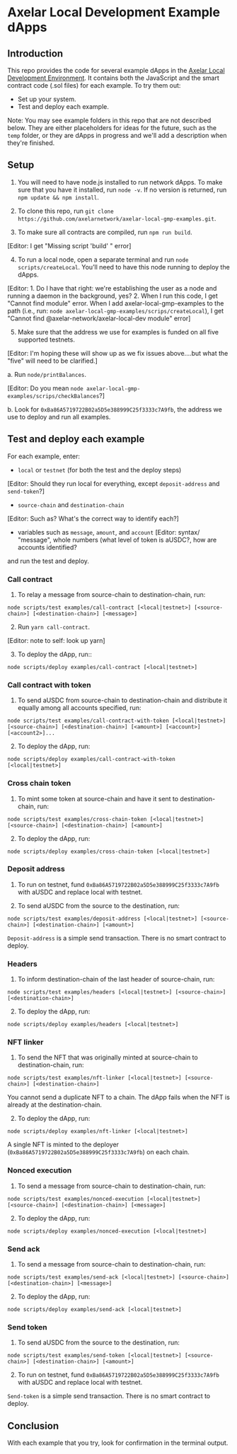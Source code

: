 # Axelar Local Development Example dApps

## Introduction

This repo provides the code for several example dApps in the [Axelar Local Development Environment](https://github.com/axelarnetwork/axelar-local-dev). It contains both the JavaScript and the smart contract code (.sol files) for each example. To try them out:

- Set up your system.
- Test and deploy each example.

Note: You may see example folders in this repo that are not described below. They are either placeholders for ideas for the future, such as the `temp` folder, or they are dApps in progress and we'll add a description when they're finished.

## Setup

1. You will need to have node.js installed to run network dApps. To make sure that you have it installed, run `node -v`. If no version is returned, run
`npm update && npm install`.

2. To clone this repo, run `git clone https://github.com/axelarnetwork/axelar-local-gmp-examples.git`. 
3. To make sure all contracts are compiled, run `npm run build`. 

\[Editor: I get "Missing script 'build' " error]

4. To run a local node, open a separate terminal and run `node scripts/createLocal`. You’ll need to have this node running to deploy the dApps. 

\[Editor: 1. Do I have that right: we're establishing the user as a node and running a daemon in the background, yes? 2. When I run this code, I get "Cannot find module" error. When I add axelar-local-gmp-examples to the path (i.e., run: `node axelar-local-gmp-examples/scrips/createLocal`), I get "Cannot find @axelar-network/axelar-local-dev module" error]

5. Make sure that the address we use for examples is funded on all five supported testnets. 

\[Editor: I'm hoping these will show up as we fix issues above....but what the "five" will need to be clarified.]

   a. Run `node/printBalances`. 

\[Editor: Do you mean `node axelar-local-gmp-examples/scrips/checkBalances`?]

   b. Look for `0xBa86A5719722B02a5D5e388999C25f3333c7A9fb`, the address we use to deploy and run all examples.

## Test and deploy each example

For each example, enter:

- `local` or `testnet` (for both the test and the deploy steps) 

\[Editor: Should they run local for everything, except `deposit-address` and `send-token`?]

- `source-chain` and `destination-chain` 

\[Editor: Such as? What's the correct way to identify each?]

- variables such as `message`, `amount`, and `account` \[Editor: syntax/ "message", whole numbers (what level of token is aUSDC?, how are accounts identified?

and run the test and deploy.

### Call contract

1. To relay a message from source-chain to destination-chain, run:

`node scripts/test examples/call-contract [<local|testnet>] [<source-chain>] [<destination-chain>] [<message>]`

2. Run `yarn call-contract`. 

\[Editor: note to self: look up yarn]

3. To deploy the dApp, run::

`node scripts/deploy examples/call-contract [<local|testnet>]`

### Call contract with token

1. To send aUSDC from source-chain to destination-chain and distribute it equally among all accounts specified, run:

`node scripts/test examples/call-contract-with-token [<local|testnet>] [<source-chain>] [<destination-chain>] [<amount>] [<account>] [<account2>]...`

2. To deploy the dApp, run:

`node scripts/deploy examples/call-contract-with-token [<local|testnet>]`

### Cross chain token

1. To mint some token at source-chain and have it sent to destination-chain, run:

`node scripts/test examples/cross-chain-token [<local|testnet>] [<source-chain>] [<destination-chain>] [<amount>]`

2. To deploy the dApp, run:

`node scripts/deploy examples/cross-chain-token [<local|testnet>]`

### Deposit address

1. To run on testnet, fund `0xBa86A5719722B02a5D5e388999C25f3333c7A9fb` with aUSDC and replace local with testnet.

2. To send aUSDC from the source to the destination, run:

`node scripts/test examples/deposit-address [<local|testnet>] [<source-chain>] [<destination-chain>] [<amount>]`

`Deposit-address` is a simple send transaction. There is no smart contract to deploy.

### Headers

1. To inform destination-chain of the last header of source-chain, run:

`node scripts/test examples/headers [<local|testnet>] [<source-chain>] [<destination-chain>]`

2. To deploy the dApp, run:

`node scripts/deploy examples/headers [<local|testnet>]`

### NFT linker

1. To send the NFT that was originally minted at source-chain to destination-chain, run:

`node scripts/test examples/nft-linker [<local|testnet>] [<source-chain>] [<destination-chain>]`

You cannot send a duplicate NFT to a chain. The dApp fails when the NFT is already at the destination-chain.

2. To deploy the dApp, run:

`node scripts/deploy examples/nft-linker [<local|testnet>]`

A single NFT is minted to the deployer (`0xBa86A5719722B02a5D5e388999C25f3333c7A9fb`) on each chain.

### Nonced execution

1. To send a message from source-chain to destination-chain, run: 

`node scripts/test examples/nonced-execution [<local|testnet>] [<source-chain>] [<destination-chain>] [<message>]`

2. To deploy the dApp, run:

`node scripts/deploy examples/nonced-execution [<local|testnet>]`

### Send ack

1. To send a message from source-chain to destination-chain, run:

`node scripts/test examples/send-ack [<local|testnet>] [<source-chain>] [<destination-chain>] [<message>]`

2. To deploy the dApp, run:

`node scripts/deploy examples/send-ack [<local|testnet>]`

### Send token

1. To send aUSDC from the source to the destination, run:
 
`node scripts/test examples/send-token [<local|testnet>] [<source-chain>] [<destination-chain>] [<amount>]` 

2. To run on testnet, fund `0xBa86A5719722B02a5D5e388999C25f3333c7A9fb` with aUSDC and replace local with testnet. 

`Send-token` is a simple send transaction. There is no smart contract to deploy.

## Conclusion

With each example that you try, look for confirmation in the terminal output.


